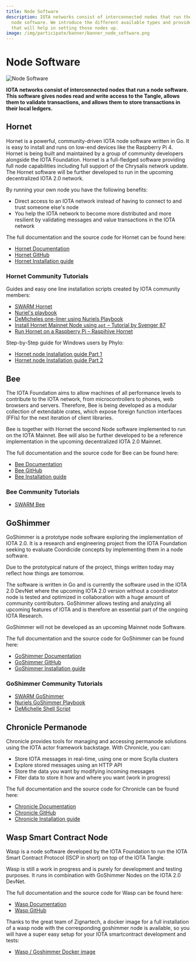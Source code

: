 ```yaml
---
title: Node Software
description: IOTA networks consist of interconnected nodes that run the same
  node software. We introduce the different available types and provide guides
  that will help in setting those nodes up.
image: /img/participate/banner/banner_node_software.png
---
```


# Node Software

![Node Software](/img/participate/banner/banner_node_software.png)

**IOTA networks consist of interconnected nodes that run a node software. This software gives nodes read and write access to the Tangle, allows them to validate transactions, and allows them to store transactions in their local ledgers.**

## Hornet

Hornet is a powerful, community-driven IOTA node software written in Go. It is easy to install and runs on low-end devices like the Raspberry Pi 4. Hornet is being built and maintained by a group of community developers alongside the IOTA Foundation. Hornet is a full-fledged software providing full node capabilities including full support of the Chrysalis network update. The Hornet software will be further developed to run in the upcoming decentralized IOTA 2.0 network.

By running your own node you have the following benefits:

- Direct access to an IOTA network instead of having to connect to and trust someone else's node
- You help the IOTA network to become more distributed and more resilient by validating messages and value transactions in the IOTA network

The full documentation and the source code for Hornet can be found here:

- [Hornet Documentation](/hornet/welcome)
- [Hornet GitHub](https://github.com/gohornet/hornet)
- [Hornet Installation guide](/hornet/getting_started)

### Hornet Community Tutorials

Guides and easy one line installation scripts created by IOTA community members:

- [SWARM Hornet](https://github.com/tanglebay/swarm-releases)
- [Nuriel's playbook](https://github.com/nuriel77/hornet-playbook)
- [DeMicheles one-liner using Nuriels Playbook](https://github.com/demichele/install-hornet-1.5)
- [Install Hornet Mainnet Node using `apt` – Tutorial by Svenger 87 ](https://github.com/svenger87/hornet-alphanet-tutorial)
- [Run Hornet on a Raspberry Pi – Raspihive Hornet](https://docs.raspihive.com/docs/install#45-first-start-of-raspihive-and-installation-of-the-hornet-node)

Step-by-Step guide for Windows users by Phylo:

- [Hornet node Installation guide Part 1](https://phyloiota.medium.com/iota-hornet-node-installation-81747de28338)
- [Hornet node Installation guide Part 2](https://phyloiota.medium.com/iota-hornet-node-installation-2-8f2639e04d1d)

## Bee

The IOTA Foundation aims to allow machines of all performance levels to contribute to the IOTA network, from microcontrollers to phones, web browsers and servers. Therefore, Bee is being developed as a modular collection of extendable crates, which expose foreign function interfaces (FFIs) for the next iteration of client libraries.

Bee is together with Hornet the second Node software implemented to run on the IOTA Mainnet. Bee will also be further developed to be a reference implementation in the upcoming decentralized IOTA 2.0 Mainnet.

The full documentation and the source code for Bee can be found here:

- [Bee Documentation](/bee/getting_started)
- [Bee GitHub](https://github.com/iotaledger/bee)
- [Bee Installation guide](/bee/how_tos/setup_a_node)

### Bee Community Tutorials

- [SWARM Bee](https://github.com/tanglebay/swarm-releases)

## GoShimmer

GoShimmer is a prototype node software exploring the implementation of IOTA 2.0. It is a research and engineering project from the IOTA Foundation seeking to evaluate Coordicide concepts by implementing them in a node software.

Due to the prototypical nature of the project, things written today may reflect how things are tomorrow.

The software is written in Go and is currently the software used in the IOTA 2.0 DevNet where the upcoming IOTA 2.0 version without a coordinator node is tested and optimized in collaboration with a huge amount of community contributors. GoShimmer allows testing and analyzing all upcoming features of IOTA and is therefore an essential part of the ongoing IOTA Research.

GoShimmer will not be developed as an upcoming Mainnet node Software.

The full documentation and the source code for GoShimmer can be found here:

- [GoShimmer Documentation](/goshimmer/welcome)
- [GoShimmer GitHub](https://github.com/iotaledger/goshimmer)
- [GoShimmer Installation guide](/goshimmer/tutorials/setup)

### GoShimmer Community Tutorials

- [SWARM GoShimmer](https://github.com/tanglebay/swarm)
- [Nuriels GoShimmer Playbook](https://github.com/nuriel77/goshimmer-playbook)
- [DeMichelle Shell Script](https://github.com/demichele/install-goshimmer)

## Chronicle Permanode

Chronicle provides tools for managing and accessing permanode solutions using the IOTA actor framework backstage. With Chronicle, you can:

- Store IOTA messages in real-time, using one or more Scylla clusters
- Explore stored messages using an HTTP API
- Store the data you want by modifying incoming messages
- Filter data to store it how and where you want (work in progress)

The full documentation and the source code for Chronicle can be found here:

- [Chronicle Documentation](/chronicle.rs/welcome)
- [Chronicle GitHub](https://github.com/iotaledger/chronicle.rs)
- [Chronicle Installation guide](/chronicle.rs/getting_started)

## Wasp Smart Contract Node

Wasp is a node software developed by the IOTA Foundation to run the IOTA Smart Contract Protocol (ISCP in short) on top of the IOTA Tangle.

Wasp is still a work in progress and is purely for development and testing purposes. It runs in combination with GoShimmer Nodes on the IOTA 2.0 DevNet.

The full documentation and the source code for Wasp can be found here:

- [Wasp Documentation](/smart-contracts/overview)
- [Wasp GitHub](https://github.com/iotaledger/wasp)

Thanks to the great team of Zignartech, a docker image for a full installation of a wasp node with the corresponding goshimmer node is available, so you will have a super easy setup for your IOTA smartcontract development and tests:

- [Wasp / Goshimmer Docker image](https://hub.docker.com/r/zignartech/wasp)

